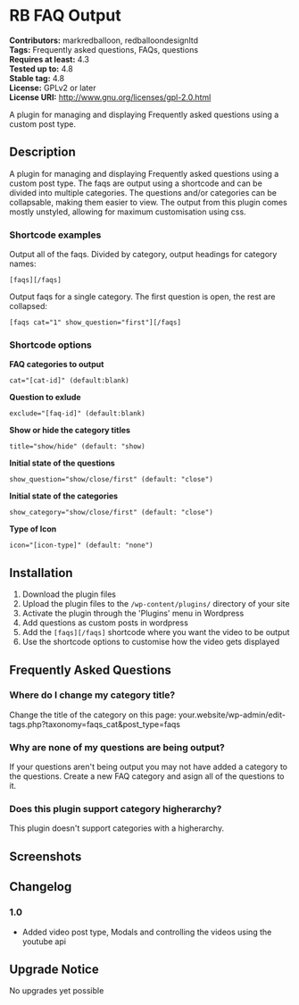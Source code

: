 # RB FAQ Output 
**Contributors:** markredballoon, redballoondesignltd  
**Tags:** Frequently asked questions, FAQs, questions  
**Requires at least:** 4.3  
**Tested up to:** 4.8  
**Stable tag:** 4.8  
**License:** GPLv2 or later  
**License URI:** http://www.gnu.org/licenses/gpl-2.0.html  

A plugin for managing and displaying Frequently asked questions using a custom post type.


## Description 
A plugin for managing and displaying Frequently asked questions using a custom post type. The faqs are output using a shortcode and can be divided into multiple categories. The questions and/or categories can be collapsable, making them easier to view. The output from this plugin comes mostly unstyled, allowing for maximum customisation using css.


### Shortcode examples 

Output all of the faqs. Divided by category, output headings for category names:

`[faqs][/faqs]`

Output faqs for a single category. The first question is open, the rest are collapsed:

`[faqs cat="1" show_question="first"][/faqs]`


### Shortcode options 

**FAQ categories to output**

`cat="[cat-id]" (default:blank)`


**Question to exlude**

`exclude="[faq-id]" (default:blank)`

**Show or hide the category titles**

`title="show/hide" (default: "show)`

**Initial state of the questions**

`show_question="show/close/first" (default: "close")`

**Initial state of the categories**

`show_category="show/close/first" (default: "close")`

**Type of Icon**

`icon="[icon-type]" (default: "none")`


## Installation 
1. Download the plugin files
1. Upload the plugin files to the `/wp-content/plugins/` directory of your site
1. Activate the plugin through the 'Plugins' menu in Wordpress
1. Add questions as custom posts in wordpress
1. Add the `[faqs][/faqs]` shortcode where you want the video to be output
1. Use the shortcode options to customise how the video gets displayed


## Frequently Asked Questions 


### Where do I change my category title? 

Change the title of the category on this page: your.website/wp-admin/edit-tags.php?taxonomy=faqs_cat&post_type=faqs


### Why are none of my questions are being output? 

If your questions aren't being output you may not have added a category to the questions. Create a new FAQ category and asign all of the questions to it.


### Does this plugin support category higherarchy? 

This plugin doesn't support categories with a higherarchy.


## Screenshots 


## Changelog 


### 1.0 

* Added video post type, Modals and controlling the videos using the youtube api


## Upgrade Notice 

No upgrades yet possible 